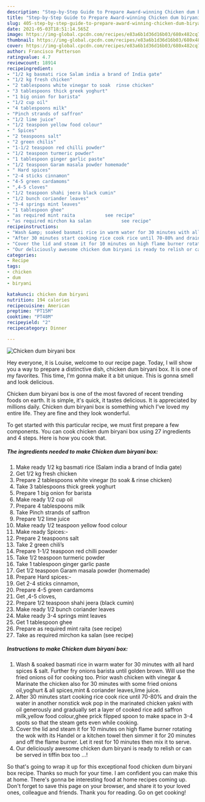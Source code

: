 ```yaml
---
description: "Step-by-Step Guide to Prepare Award-winning Chicken dum biryani box"
title: "Step-by-Step Guide to Prepare Award-winning Chicken dum biryani box"
slug: 405-step-by-step-guide-to-prepare-award-winning-chicken-dum-biryani-box
date: 2021-05-03T18:51:14.565Z
image: https://img-global.cpcdn.com/recipes/e83a6b1d36d16b03/680x482cq70/chicken-dum-biryani-box-recipe-main-photo.jpg
thumbnail: https://img-global.cpcdn.com/recipes/e83a6b1d36d16b03/680x482cq70/chicken-dum-biryani-box-recipe-main-photo.jpg
cover: https://img-global.cpcdn.com/recipes/e83a6b1d36d16b03/680x482cq70/chicken-dum-biryani-box-recipe-main-photo.jpg
author: Francisco Patterson
ratingvalue: 4.7
reviewcount: 18914
recipeingredient:
- "1/2 kg basmati rice Salam india a brand of India gate"
- "1/2 kg fresh chicken"
- "2 tablespoons white vinegar to soak  rinse chicken"
- "3 tablespoons thick greek yoghurt"
- "1 big onion for barista"
- "1/2 cup oil"
- "4 tablespoons milk"
- "Pinch strands of saffron"
- "1/2 lime juice"
- "1/2 teaspoon yellow food colour"
- " Spices"
- "2 teaspoons salt"
- "2 green chilis"
- "1-1/2 teaspoon red chilli powder"
- "1/2 teaspoon turmeric powder"
- "1 tablespoon ginger garlic paste"
- "1/2 teaspoon Garam masala powder homemade"
- " Hard spices"
- "2-4 sticks cinnamon"
- "4-5 green cardamoms"
- ",4-5 cloves"
- "1/2 teaspoon shahi jeera black cumin"
- "1/2 bunch coriander leaves"
- "3-4 springs mint leaves"
- "1 tablespoon ghee"
- "as required mint raita           see recipe"
- "as required mirchon ka salan           see recipe"
recipeinstructions:
- "Wash &amp; soaked basmati rice in warm water for 30 minutes with all hard spices &amp; salt. Further fry onions barista until golden brown. Will use the fried onions oil for cooking too. Prior wash chicken with vinegar &amp; Marinate the chicken also for 30 minutes with some fried onions oil,yoghurt &amp; all spices,mint &amp; coriander leaves,lime juice."
- "After 30 minutes start cooking rice cook rice until 70-80% and drain the water in another nonstick wok pop in the marinated chicken yakni with oil generously and gradually set a layer of cooked rice add saffron milk,yellow food colour,ghee prick flipped spoon to make space in 3-4 spots so that the steam gets even while cooking."
- "Cover the lid and steam it for 10 minutes on high flame burner rotating the wok with its Handel or a kitchen towel then simmer it for 20 minutes and off the flame burner. Let it rest for 10 minutes then mix it to serve."
- "Our deliciously awesome chicken dum biryani is ready to relish or can be served in tiffin box too …!"
categories:
- Recipe
tags:
- chicken
- dum
- biryani

katakunci: chicken dum biryani 
nutrition: 194 calories
recipecuisine: American
preptime: "PT15M"
cooktime: "PT48M"
recipeyield: "2"
recipecategory: Dinner

---
```



![Chicken dum biryani box](https://img-global.cpcdn.com/recipes/e83a6b1d36d16b03/680x482cq70/chicken-dum-biryani-box-recipe-main-photo.jpg)

Hey everyone, it is Louise, welcome to our recipe page. Today, I will show you a way to prepare a distinctive dish, chicken dum biryani box. It is one of my favorites. This time, I'm gonna make it a bit unique. This is gonna smell and look delicious.



Chicken dum biryani box is one of the most favored of recent trending foods on earth. It is simple, it's quick, it tastes delicious. It is appreciated by millions daily. Chicken dum biryani box is something which I've loved my entire life. They are fine and they look wonderful.


To get started with this particular recipe, we must first prepare a few components. You can cook chicken dum biryani box using 27 ingredients and 4 steps. Here is how you cook that.

<!--inarticleads1-->

##### The ingredients needed to make Chicken dum biryani box:

1. Make ready 1/2 kg basmati rice (Salam india a brand of India gate)
1. Get 1/2 kg fresh chicken
1. Prepare 2 tablespoons white vinegar (to soak &amp; rinse chicken)
1. Take 3 tablespoons thick greek yoghurt
1. Prepare 1 big onion for barista
1. Make ready 1/2 cup oil
1. Prepare 4 tablespoons milk
1. Take Pinch strands of saffron
1. Prepare 1/2 lime juice
1. Make ready 1/2 teaspoon yellow food colour
1. Make ready  Spices:-
1. Prepare 2 teaspoons salt
1. Take 2 green chili’s
1. Prepare 1-1/2 teaspoon red chilli powder
1. Take 1/2 teaspoon turmeric powder
1. Take 1 tablespoon ginger garlic paste
1. Get 1/2 teaspoon Garam masala powder (homemade)
1. Prepare  Hard spices:-
1. Get 2-4 sticks cinnamon,
1. Prepare 4-5 green cardamoms
1. Get ,4-5 cloves,
1. Prepare 1/2 teaspoon shahi jeera (black cumin)
1. Make ready 1/2 bunch coriander leaves
1. Make ready 3-4 springs mint leaves
1. Get 1 tablespoon ghee
1. Prepare as required mint raita           (see recipe)
1. Take as required mirchon ka salan           (see recipe)




<!--inarticleads2-->

##### Instructions to make Chicken dum biryani box:

1. Wash &amp; soaked basmati rice in warm water for 30 minutes with all hard spices &amp; salt. Further fry onions barista until golden brown. Will use the fried onions oil for cooking too. Prior wash chicken with vinegar &amp; Marinate the chicken also for 30 minutes with some fried onions oil,yoghurt &amp; all spices,mint &amp; coriander leaves,lime juice.
1. After 30 minutes start cooking rice cook rice until 70-80% and drain the water in another nonstick wok pop in the marinated chicken yakni with oil generously and gradually set a layer of cooked rice add saffron milk,yellow food colour,ghee prick flipped spoon to make space in 3-4 spots so that the steam gets even while cooking.
1. Cover the lid and steam it for 10 minutes on high flame burner rotating the wok with its Handel or a kitchen towel then simmer it for 20 minutes and off the flame burner. Let it rest for 10 minutes then mix it to serve.
1. Our deliciously awesome chicken dum biryani is ready to relish or can be served in tiffin box too …!




So that's going to wrap it up for this exceptional food chicken dum biryani box recipe. Thanks so much for your time. I am confident you can make this at home. There's gonna be interesting food at home recipes coming up. Don't forget to save this page on your browser, and share it to your loved ones, colleague and friends. Thank you for reading. Go on get cooking!
